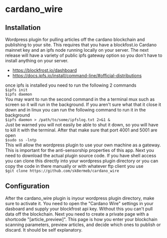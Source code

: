 # cardano_wire
## Installation
Wordpress plugin for pulling articles off the cardano blockchain and publishing to your site. This requires that you have a blockfost.io Cardano mainnet key and an ipfs node running locally on your server. The next release will have a variety of public ipfs gateway option so you don't have to install anything on your server.
* https://blockfrost.io/dashboard
* https://docs.ipfs.io/install/command-line/#official-distributions  
  
once ipfs is installed you need to run the following 2 commands  
`$ipfs init`  
`$ipfs daemon`  
You may want to run the second command in the a terminal mux such as screen so it will run in the background. If you aren't sure what that it close it down and in linux you can run the following command to run it in the background  
`$ipfs daemon > /path/to/some/ipfslog.txt 2>&1 &`  
Just be warned you will not easily be able to shut it down, so you will have to kill it with the terminal. After that make sure that port 4001 and 5001 are open  
`$sudo ss -lntp`  
This will allow the wordpress plugin to use your own machine as a gateway. This is important for the anti-sensorship properties of this app. Next you need to download the actual plugin source code. If you have shell access you can clone this directly into your wordpress plugin directory or you can copy the code in there manually or with whatever ftp client you use  
`$git clone https://github.com/sk8ermeb/cardano_wire`  

## Configuration
After the cardano_wire plugin is inyour wordpress plugin directory, make sure to activate it. You need to open the "Cardano Wire" settings in your dasboard and supply your blockfrost api key. Without this you can't pull data off the blockchain. Next you need to create a private page with a shortcode "[article_preview]". This page is how you enter your blockchain scanning parameters, preview articles, and decide which ones to publish or discard. It should be self explanatory. 
